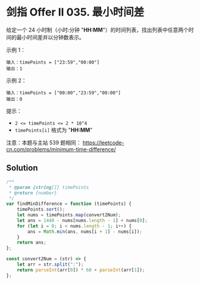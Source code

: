 # 剑指 Offer II 035. 最小时间差

给定一个 24 小时制（小时:分钟 "**HH:MM**"）的时间列表，找出列表中任意两个时间的最小时间差并以分钟数表示。

示例 1：

```
输入：timePoints = ["23:59","00:00"]
输出：1
```

示例 2：

```
输入：timePoints = ["00:00","23:59","00:00"]
输出：0
```

提示：

-   `2 <= timePoints <= 2 * 10^4`
-   `timePoints[i]` 格式为 "**HH:MM**"

注意：本题与主站 539 题相同： https://leetcode-cn.com/problems/minimum-time-difference/

## Solution

```javascript
/**
 * @param {string[]} timePoints
 * @return {number}
 */
var findMinDifference = function (timePoints) {
    timePoints.sort();
    let nums = timePoints.map(convert2Num);
    let ans = 1440 - nums[nums.length - 1] + nums[0];
    for (let i = 0; i < nums.length - 1; i++) {
        ans = Math.min(ans, nums[i + 1] - nums[i]);
    }
    return ans;
};

const convert2Num = (str) => {
    let arr = str.split(":");
    return parseInt(arr[0]) * 60 + parseInt(arr[1]);
};
```
